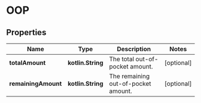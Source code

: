 
# OOP

## Properties
| Name | Type | Description | Notes |
| ------------ | ------------- | ------------- | ------------- |
| **totalAmount** | **kotlin.String** | The total out-of-pocket amount. |  [optional] |
| **remainingAmount** | **kotlin.String** | The remaining out-of-pocket amount. |  [optional] |



